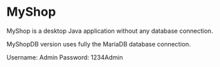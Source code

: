 # MyShop
MyShop is a desktop Java application without any database connection.

MyShopDB version uses fully the MariaDB database connection.

Username: Admin Password: 1234Admin
